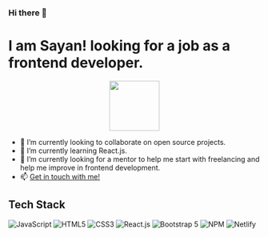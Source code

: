 ### Hi there 👋

# I am Sayan! looking for a job as a frontend developer.

<div id="header" align="center">
  <img src=["https://media.giphy.com/media/M9gbBd9nbDrOTu1Mqx/giphy.gif"](https://media.giphy.com/media/v1.Y2lkPTc5MGI3NjExZDdiYWViMjVlNDBiYzkyN2FiMWUxNjZhNjE0Y2E4N2E5MDkxODY2NCZjdD1z/M9gbBd9nbDrOTu1Mqx/giphy.gif) width="100"/>
</div>

- 🔭 I’m currently looking to collaborate on open source projects.
- 🌱 I’m currently learning React.js.
- 🤔 I’m currently looking for a mentor to help me start with freelancing and help me improve in frontend development. 
- 📫 [Get in touch with me!](https://sayan-dev.netlify.app/)
## Tech Stack
![JavaScript](https://img.shields.io/badge/language%20or%20framework%20name-<color>-<logo.svg>)
![HTML5](https://img.shields.io/badge/language%20or%20framework%20name-<color>-<logo.svg>)
![CSS3](https://img.shields.io/badge/language%20or%20framework%20name-<color>-<logo.svg>)
![React.js](https://img.shields.io/badge/language%20or%20framework%20name-<color>-<logo.svg>)
![Bootstrap 5](https://img.shields.io/badge/language%20or%20framework%20name-<color>-<logo.svg>)
![NPM](https://img.shields.io/badge/language%20or%20framework%20name-<color>-<logo.svg>)
![Netlify](https://img.shields.io/badge/language%20or%20framework%20name-<color>-<logo.svg>)


